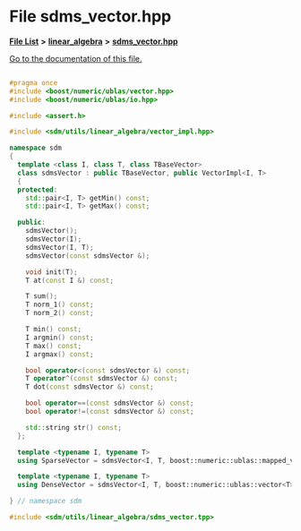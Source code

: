 
# File sdms\_vector.hpp

[**File List**](files.md) **>** [**linear\_algebra**](dir_f6794c324212297d566732725cbf26ea.md) **>** [**sdms\_vector.hpp**](sdms__vector_8hpp.md)

[Go to the documentation of this file.](sdms__vector_8hpp.md) 


````cpp

#pragma once
#include <boost/numeric/ublas/vector.hpp>
#include <boost/numeric/ublas/io.hpp>

#include <assert.h>

#include <sdm/utils/linear_algebra/vector_impl.hpp>

namespace sdm
{
  template <class I, class T, class TBaseVector>
  class sdmsVector : public TBaseVector, public VectorImpl<I, T>
  {
  protected:
    std::pair<I, T> getMin() const;
    std::pair<I, T> getMax() const;

  public:
    sdmsVector();
    sdmsVector(I);
    sdmsVector(I, T);
    sdmsVector(const sdmsVector &);

    void init(T);
    T at(const I &) const;

    T sum();
    T norm_1() const;
    T norm_2() const;

    T min() const;
    I argmin() const;
    T max() const;
    I argmax() const;

    bool operator<(const sdmsVector &) const;
    T operator^(const sdmsVector &) const;
    T dot(const sdmsVector &) const;

    bool operator==(const sdmsVector &) const;
    bool operator!=(const sdmsVector &) const;

    std::string str() const;
  };

  template <typename I, typename T>
  using SparseVector = sdmsVector<I, T, boost::numeric::ublas::mapped_vector<T>>;

  template <typename I, typename T>
  using DenseVector = sdmsVector<I, T, boost::numeric::ublas::vector<T>>;

} // namespace sdm

#include <sdm/utils/linear_algebra/sdms_vector.tpp>
````

